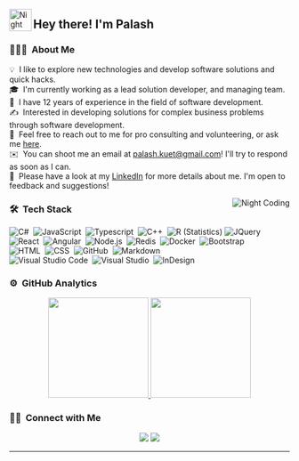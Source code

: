 
<img alt="Night Coding" src="./assets/Hand%20Wave.gif" width='40' align="left"/><h2>Hey there! I'm Palash</h2>

<!-- ## 👋 &nbsp;Hey there! I'm Aditya -->

### 👨🏻‍💻 &nbsp;About Me

💡 &nbsp;I like to explore new technologies and develop software solutions and quick hacks.\
🎓 &nbsp;I'm currently working as a lead solution developer, and managing team.\
🌱 &nbsp;I have 12 years of experience in the field of software development.\
✍️ &nbsp;Interested in developing solutions for complex business problems through software development.\
💬 &nbsp;Feel free to reach out to me for pro consulting and volunteering, or ask me [here](https://github.com/kpalash37/kpalash37/issues).\
✉️ &nbsp;You can shoot me an email at palash.kuet@gmail.com! I'll try to respond as soon as I can.\
📄 &nbsp;Please have a look at my [LinkedIn](https://www.linkedin.com/in/kpalash/) for more details about me. I'm open to feedback and suggestions!

<img alt="Night Coding" src="https://raw.githubusercontent.com/kpalash37/kpalash37/master/assets/Night-Coding.gif" align="right"/>

### 🛠 &nbsp;Tech Stack

![C#](https://img.shields.io/badge/-C%23-05122A?style=flat&logo=dotnet)&nbsp;
![JavaScript](https://img.shields.io/badge/-JavaScript-05122A?style=flat&logo=javascript)&nbsp;
![Typescript](https://img.shields.io/badge/-TypeScript-white?style=flat&logo=typescript)&nbsp;
![C++](https://img.shields.io/badge/-C++-05122A?style=flat&logo=C%2B%2B&logoColor=00599C)&nbsp;
![R (Statistics)](https://img.shields.io/badge/-R-05122A?style=flat&logo=R&logoColor=276DC3)
![JQuery](https://img.shields.io/badge/-JQuery-blue?style=flat&logo=jquery)&nbsp;\
![React](https://img.shields.io/badge/-React-05122A?style=flat&logo=react)&nbsp;
![Angular](https://img.shields.io/badge/-Angular-red?style=flat&logo=angular)&nbsp;
![Node.js](https://img.shields.io/badge/-Node.js-05122A?style=flat&logo=node.js)&nbsp;
![Redis](http://img.shields.io/badge/-Redis-white?style=flat-square&logo=redis)&nbsp;
![Docker](https://img.shields.io/badge/-Docker-black?style=flat&logo=docker)&nbsp;
![Bootstrap](https://img.shields.io/badge/-Bootstrap-05122A?style=flat&logo=bootstrap&logoColor=563D7C)\
![HTML](https://img.shields.io/badge/-HTML-05122A?style=flat&logo=HTML5)&nbsp;
![CSS](https://img.shields.io/badge/-CSS-05122A?style=flat&logo=CSS3&logoColor=1572B6)&nbsp;
![GitHub](https://img.shields.io/badge/-GitHub-05122A?style=flat&logo=github)&nbsp;
![Markdown](https://img.shields.io/badge/-SharePoint-05122A?style=flat&logo=sharepoint)\
![Visual Studio Code](https://img.shields.io/badge/-Visual%20Studio%20Code-05122A?style=flat&logo=visual-studio-code&logoColor=007ACC)&nbsp;
![Visual Studio](https://img.shields.io/badge/-Visual%20Studio-05122A?style=flat&logo=visual-studio)&nbsp;
![InDesign](https://img.shields.io/badge/-Microsoft%20Suite-05122A?style=flat&logo=microsoft)

### ⚙️ &nbsp;GitHub Analytics

<p align="center">
<a href="https://github.com/kpalash37">
  <img height="180em" src="https://github-readme-stats-eight-theta.vercel.app/api?username=kpalash37&show_icons=true&theme=algolia&include_all_commits=true&count_private=true"/>
  <img height="180em" src="https://github-readme-stats-eight-theta.vercel.app/api/top-langs/?username=kpalash37&layout=compact&langs_count=8&theme=algolia"/>
</a>
</p>

### 🤝🏻 &nbsp;Connect with Me

<p align="center">
<a href="https://linkedin.com/in/kpalash"><img src="https://img.shields.io/badge/-Palash%20Kanti%20Bachar-0077B5?style=flat&logo=Linkedin&logoColor=white"/></a>
<a href="mailto:palash.kuet@gmail.com"><img src="https://img.shields.io/badge/-palash.kuet@gmail.com-D14836?style=flat&logo=Gmail&logoColor=white"/></a>
</p>

-----
